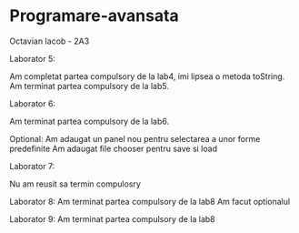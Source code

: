 # Programare-avansata
 Octavian Iacob - 2A3

Laborator 5:

Am completat partea compulsory de la lab4, imi lipsea o metoda toString. <br/>
Am terminat partea compulsory de la lab5.

Laborator 6:

Am terminat partea compulsory de la lab6.

Optional:
Am adaugat un panel nou pentru selectarea a unor forme predefinite
Am adaugat file chooser pentru save si load

Laborator 7:

Nu am reusit sa termin compulosry

Laborator 8:
Am terminat partea compulsory de la lab8
Am facut optionalul

Laborator 9:
Am terminat partea compulsory de la lab8
